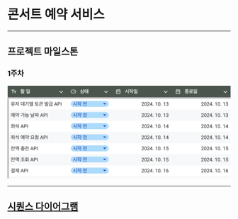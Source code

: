 # 콘서트 예약 서비스

---

## 프로젝트 마일스톤

### 1주차
![1 주차 프로젝트 마일스톤](/image/milestone_first_week.png)

---

## [시퀀스 다이어그램](https://github.com/m5s3/consert-reservation/wiki/시퀀스-다이어그램)